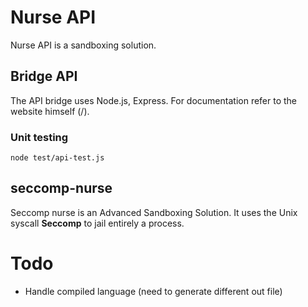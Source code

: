 # Nurse API 

Nurse API is a sandboxing solution.

## Bridge API

The API bridge uses Node.js, Express.
For documentation refer to the website himself (/).

### Unit testing 

    node test/api-test.js
    
## seccomp-nurse

Seccomp nurse is an Advanced Sandboxing Solution. It uses the Unix syscall **Seccomp** to jail entirely a process.

# Todo

- Handle compiled language (need to generate different out file)


